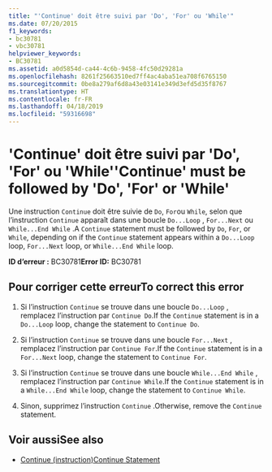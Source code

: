 ```yaml
---
title: "'Continue' doit être suivi par 'Do', 'For' ou 'While'"
ms.date: 07/20/2015
f1_keywords:
- bc30781
- vbc30781
helpviewer_keywords:
- BC30781
ms.assetid: a0d5854d-ca44-4c6b-9458-4fc50d29281a
ms.openlocfilehash: 8261f25663510ed7ff4ac4aba51ea708f6765150
ms.sourcegitcommit: 0be8a279af6d8a43e03141e349d3efd5d35f8767
ms.translationtype: HT
ms.contentlocale: fr-FR
ms.lasthandoff: 04/18/2019
ms.locfileid: "59316698"
---
```

# <a name="continue-must-be-followed-by-do-for-or-while"></a><span data-ttu-id="462a9-102">'Continue' doit être suivi par 'Do', 'For' ou 'While'</span><span class="sxs-lookup"><span data-stu-id="462a9-102">'Continue' must be followed by 'Do', 'For' or 'While'</span></span>
<span data-ttu-id="462a9-103">Une instruction `Continue` doit être suivie de `Do`, `For`ou `While`, selon que l’instruction `Continue` apparaît dans une boucle `Do...Loop` , `For...Next` ou `While...End While` .</span><span class="sxs-lookup"><span data-stu-id="462a9-103">A `Continue` statement must be followed by `Do`, `For`, or `While`, depending on if the `Continue` statement appears within a `Do...Loop` loop, `For...Next` loop, or `While...End While` loop.</span></span>  
  
 <span data-ttu-id="462a9-104">**ID d’erreur :** BC30781</span><span class="sxs-lookup"><span data-stu-id="462a9-104">**Error ID:** BC30781</span></span>  
  
## <a name="to-correct-this-error"></a><span data-ttu-id="462a9-105">Pour corriger cette erreur</span><span class="sxs-lookup"><span data-stu-id="462a9-105">To correct this error</span></span>  
  
1. <span data-ttu-id="462a9-106">Si l’instruction `Continue` se trouve dans une boucle `Do...Loop` , remplacez l’instruction par `Continue Do`.</span><span class="sxs-lookup"><span data-stu-id="462a9-106">If the `Continue` statement is in a `Do...Loop` loop, change the statement to `Continue Do`.</span></span>  
  
2. <span data-ttu-id="462a9-107">Si l’instruction `Continue` se trouve dans une boucle `For...Next` , remplacez l’instruction par `Continue For`.</span><span class="sxs-lookup"><span data-stu-id="462a9-107">If the `Continue` statement is in a `For...Next` loop, change the statement to `Continue For`.</span></span>  
  
3. <span data-ttu-id="462a9-108">Si l’instruction `Continue` se trouve dans une boucle `While...End While` , remplacez l’instruction par `Continue While`.</span><span class="sxs-lookup"><span data-stu-id="462a9-108">If the `Continue` statement is in a `While...End While` loop, change the statement to `Continue While`.</span></span>  
  
4. <span data-ttu-id="462a9-109">Sinon, supprimez l’instruction `Continue` .</span><span class="sxs-lookup"><span data-stu-id="462a9-109">Otherwise, remove the `Continue` statement.</span></span>  
  
## <a name="see-also"></a><span data-ttu-id="462a9-110">Voir aussi</span><span class="sxs-lookup"><span data-stu-id="462a9-110">See also</span></span>

- [<span data-ttu-id="462a9-111">Continue (instruction)</span><span class="sxs-lookup"><span data-stu-id="462a9-111">Continue Statement</span></span>](../../visual-basic/language-reference/statements/continue-statement.md)
